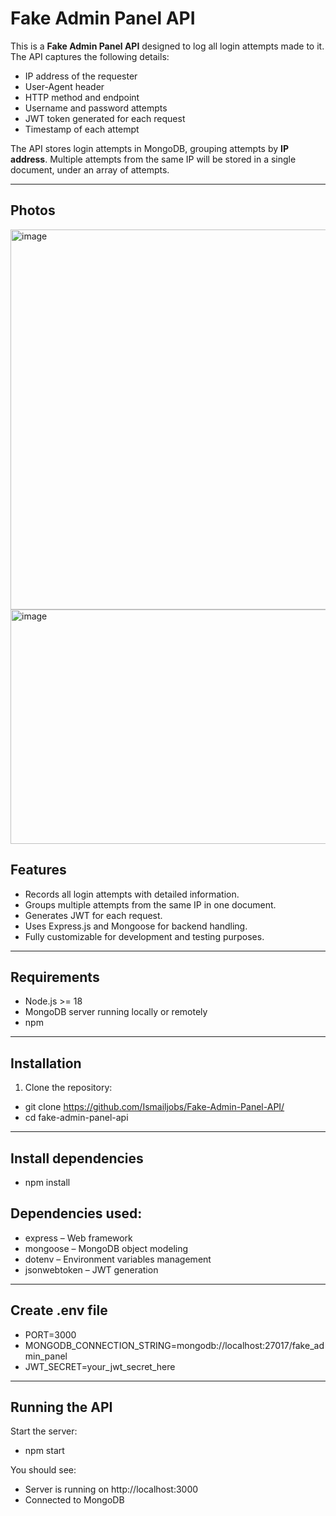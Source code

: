 # Fake Admin Panel API

This is a **Fake Admin Panel API** designed to log all login attempts made to it. The API captures the following details:

- IP address of the requester
- User-Agent header
- HTTP method and endpoint
- Username and password attempts
- JWT token generated for each request
- Timestamp of each attempt

The API stores login attempts in MongoDB, grouping attempts by **IP address**. Multiple attempts from the same IP will be stored in a single document, under an array of attempts.

---
## Photos
<img width="640" height="608" alt="image" src="https://github.com/user-attachments/assets/1c1f4771-d76c-48da-9ce0-f14da94c9e93" />


<img width="750" height="375" alt="image" src="https://github.com/user-attachments/assets/f301faf9-9d3d-451d-82e4-24411a003720" />


## Features

- Records all login attempts with detailed information.
- Groups multiple attempts from the same IP in one document.
- Generates JWT for each request.
- Uses Express.js and Mongoose for backend handling.
- Fully customizable for development and testing purposes.

---

## Requirements

- Node.js >= 18
- MongoDB server running locally or remotely
- npm

---

## Installation

1. Clone the repository:

- git clone https://github.com/Ismailjobs/Fake-Admin-Panel-API/
- cd fake-admin-panel-api

---

## Install dependencies

- npm install

## Dependencies used:

- express – Web framework
- mongoose – MongoDB object modeling
- dotenv – Environment variables management
- jsonwebtoken – JWT generation

---

## Create .env file

- PORT=3000
- MONGODB_CONNECTION_STRING=mongodb://localhost:27017/fake_admin_panel
- JWT_SECRET=your_jwt_secret_here

---

## Running the API

Start the server:

- npm start


You should see:

- Server is running on http://localhost:3000
- Connected to MongoDB
